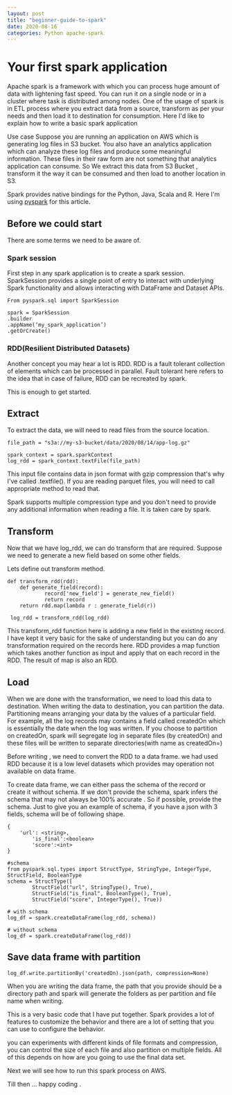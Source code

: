 ```yaml
---
layout: post  
title: "beginner-guide-to-spark"  
date: 2020-08-16  
categories: Python apache-spark  
---
```

# Your first spark application

Apache spark is a framework with which you can process huge amount of data with lightening fast speed. You can run it on a single node or in a cluster where task is distributed among nodes. One of the usage of spark is in ETL process where you extract data from a source, transform as per your needs and then load it to destination for consumption. Here I'd like to explain how to write a basic spark application

Use case 
Suppose you are running an application on AWS which is generating log files in S3 bucket. You also have an analytics application which can analyze these log files and produce some meaningful information. These files in their raw form are not something that analytics application can consume. So We extract this data from S3 Bucket , transform it the way it can be consumed and then load to another location in S3.

Spark provides native bindings for the Python, Java,  Scala and R. Here I'm using [pyspark](https://spark.apache.org/docs/latest/api/python/index.html) for this article.

## Before we could start
There are some terms we need to be aware of.

### Spark session

First step in any spark application is to create a spark session. SparkSession provides a single point of entry to interact with underlying Spark functionality and allows interacting with DataFrame and Dataset APIs.

```
From pyspark.sql import SparkSession

spark = SparkSession
.builder
.appName(‘my_spark_application’)
.getOrCreate()
```
### RDD(Resilient Distributed Datasets)
Another concept you may hear a lot is RDD. RDD is a fault tolerant collection of elements which can be processed in parallel. Fault tolerant here refers to the idea that in case of failure, RDD can be recreated by spark.

This is enough to get started. 

## Extract
To extract the data, we will need to read files from the source location.
```
file_path = "s3a://my-s3-bucket/data/2020/08/14/app-log.gz"

spark_context = spark.sparkContext
log_rdd = spark_context.textFile(file_path)
```

This input file contains data in json format with gzip compression that's why I've called .textfile(<args>). If you are reading parquet files, you will need to call appropriate method to read that.

Spark supports multiple compression type and you don't need to provide any additional information when reading a file. It is taken care by spark.

## Transform
Now that we have log_rdd, we can do transform that are required. Suppose we need to generate a new field based on some other fields.

Lets define out transform method.
```
def transform_rdd(rdd):
	def generate_field(record):
    		record['new_field'] = generate_new_field()
        	return record
    return rdd.map(lambda r : generate_field(r))
 
 log_rdd = transform_rdd(log_rdd)
 ```
 This transform_rdd function here is adding a new field in the existing record. I have kept it very basic for the sake of understanding but you can do any transformation required on the records here. RDD provides a map function which takes another function as input and apply that on each record in the RDD. The result of map is also an RDD.

 ## Load
 When we are done with the transformation, we need to load this data to destination. When writing the data to destination, you can partition the data. Partitioning means arranging your data by the values of a particular field. For example, all the log records may contains a field called createdOn which is essentially the date when the log was written. If you choose to partition on createdOn, spark will segregate log in separate files (by createdOn) and these files will be written to separate directories(with name as createdOn=<date>)

Before writing , we need to convert the RDD to a data frame. we had used RDD because it is a low level datasets which provides may operation not available on data frame.

To create data frame, we can either pass the schema of the record or create it without schema. If we don't provide the schema, spark infers the schema that may not always be 100% accurate . So if possible, provide the schema. Just to give you an example of schema, if you have a json with 3 fields, schema will be of following shape.
```
{
	'url': <string>,
    	'is_final':<boolean>
    	'score':<int>
}

#schema 
from pyspark.sql.types import StructType, StringType, IntegerType, StructField, BooleanType
schema = StructType([
        StructField("url", StringType(), True),
        StructField("is_final", BooleanType(), True),
        StructField("score", IntegerType(), True))
```
```
# with schema
log_df = spark.createDataFrame(log_rdd, schema))

# without schema 
log_df = spark.createDataFrame(log_rdd))
```
## Save data frame with partition
```
log_df.write.partitionBy('createdOn).json(path, compression=None)
```

When you are writing the data frame, the path that you provide should be a directory path and spark will generate the folders as per partition and file name when writing.

This is a very basic code that I have put together. Spark provides a lot of features to customize the behavior and there are a lot of setting that you can use to configure the behavior.

you can experiments with different kinds of file formats and compression, you can control the size of each file and also partition on multiple fields. All of this depends on how are you going to use the final data set.

Next we will see how to run this spark process on AWS.

Till then ... happy coding .
